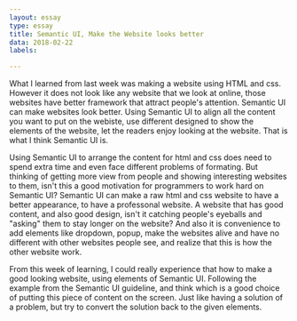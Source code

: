 ```yaml
---
layout: essay
type: essay
title: Semantic UI, Make the Website looks better
data: 2018-02-22
labels:

---
```


What I learned from last week was making a website using HTML and css. However it does not look like any website that we look at online, those websites have better framework that attract people's attention. Semantic UI can make websites look better. Using Semantic UI to align all the content you want to put on the webiste, use different designed to show the elements of the website, let the readers enjoy looking at the website. That is what I think Semantic UI is. 



Using Semantic UI to arrange the content for html and css does need to spend extra time and even face different problems of formating. But thinking of getting more view from people and showing interesting websites to them, isn't this a good motivation for programmers to work hard on Semantic UI? Semantic UI can make a raw html and css website to have a better appearance, to have a professonal website. A website that has good content, and also good design, isn't it catching people's eyeballs and "asking" them to stay longer on the website? And also it is convenience to add elements like dropdown, popup, make the websites alive and have no different with other websites people see, and realize that this is how the other website work. 






From this week of learning, I could really experience that how to make a good looking website, using elements of Semantic UI. Following the example from the Semantic UI guideline, and think which is a good choice of putting this piece of content on the screen. Just like having a solution of a problem, but try to convert the solution back to the given elements.


